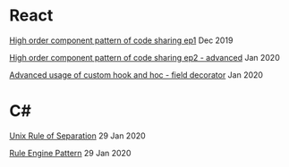 # React

[High order component pattern of code sharing ep1](https://enrose.github.io/React/hoc-pattern-of-code-sharing/hoc-pattern-of-code-sharing-ep1) Dec 2019

[High order component pattern of code sharing ep2 - advanced](https://enrose.github.io/React/hoc-pattern-of-code-sharing/hoc-pattern-of-code-sharing-ep2) Jan 2020

[Advanced usage of custom hook and hoc - field decorator](https://enrose.github.io/React/decorator-pattern) Jan 2020

# C#

[Unix Rule of Separation](https://enrose.github.io/c-sharp/unix-rule-of-separation) 29 Jan 2020

[Rule Engine Pattern](https://enrose.github.io/c-sharp/rule-engine-pattern) 29 Jan 2020